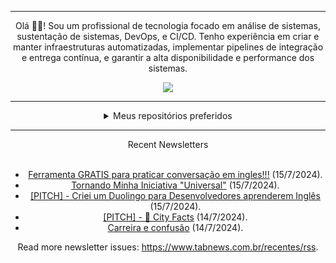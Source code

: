 <div align="center">
<hr>
<p>Olá 👋🏾! Sou um profissional de tecnologia focado em análise de sistemas, sustentação de sistemas, DevOps, e CI/CD. Tenho experiência em criar e manter infraestruturas automatizadas, implementar pipelines de integração e entrega contínua, e garantir a alta disponibilidade e performance dos sistemas.</p>
  <img src="https://media.giphy.com/media/yAGIvCiwPJn5C/giphy.gif">
<hr>
  <details>
  <summary>Meus repositórios preferidos</summary>
  <br />
  Alguns dos meus melhores repositórios:
  <br />
<br />
  <ul><li><a href=https://github.com/KubeNerd/aluratube target="_blank" rel="noopener noreferrer">KubeNerd/aluratube</a> (<b>0</b> ✨ and <b>0</b> 🍴): Aluratube - Desenvolvido durante a imersão React da Alura no final de 2022</li><li><a href=https://github.com/KubeNerd/nlw-ia target="_blank" rel="noopener noreferrer">KubeNerd/nlw-ia</a> (<b>0</b> ✨ and <b>0</b> 🍴): Projeto desenvolvido durante a NLW IA - Usando a API da OPENAI</li>
<li>More coming soon :).</li>
</ul>
  </details>
  <hr/>
    <summary>Recent Newsletters</summary>
  <br />
  <ul>
    <li><a href=https://www.tabnews.com.br/Tryverdf/ferramenta-gratis-para-praticar-conversacao-em-ingles target="_blank" rel="noopener noreferrer">Ferramenta GRATIS para praticar conversação em ingles!!!</a> (15/7/2024).</li><li><a href=https://www.tabnews.com.br/eduardobaginskicosta/tornando-minha-iniciativa-universal target="_blank" rel="noopener noreferrer">Tornando Minha Iniciativa "Universal"</a> (15/7/2024).</li><li><a href=https://www.tabnews.com.br/arthcc/pitch-criei-um-duolingo-para-desenvolvedores-aprenderem-ingles target="_blank" rel="noopener noreferrer">[PITCH] - Criei um Duolingo para Desenvolvedores aprenderem Inglês</a> (15/7/2024).</li><li><a href=https://www.tabnews.com.br/fausto/pitch-city-facts target="_blank" rel="noopener noreferrer">[PITCH] - 🤯 City Facts</a> (14/7/2024).</li><li><a href=https://www.tabnews.com.br/Flk/carreira-e-confusao target="_blank" rel="noopener noreferrer">Carreira e confusão</a> (14/7/2024).</li>
  </ul>
<p>Read more newsletter issues: <a href="https://www.tabnews.com.br/recentes/rss">https://www.tabnews.com.br/recentes/rss</a>.</p>
  </details>
